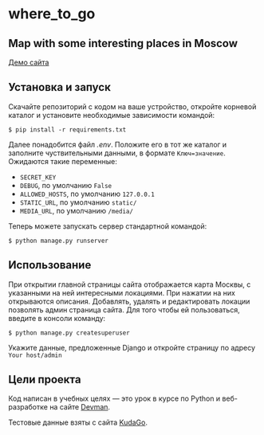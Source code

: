 # where_to_go
## Map with some interesting places in Moscow

[Демо сайта](http://iterekhov.pythonanywhere.com/)

## Установка и запуск
Скачайте репозиторий с кодом на ваше устройство, откройте корневой каталог и установите необходимые зависимости командой:
```
$ pip install -r requirements.txt
```

Далее понадобится файл *.env*. Положите его в тот же каталог и заполните чуствительными данными, в формате `Ключ=значение`.
Ожидаются такие переменные:
- `SECRET_KEY`
- `DEBUG`, по умолчанию `False`
- `ALLOWED_HOSTS`, по умолчанию `127.0.0.1`
- `STATIC_URL`, по умолчанию `static/`
- `MEDIA_URL`, по умолчанию `/media/`


Теперь можете запускать сервер стандартной командой:
```
$ python manage.py runserver
```

## Использование

При открытии главной страницы сайта отображается карта Москвы, с указанными на ней интересными локациями. При нажатии на них открываются описания.
Добавлять, удалять и редактировать локации позволять админ страница сайта. Для того чтобы ей пользоваться, введите в консоли команду:
```
$ python manage.py createsuperuser
```
Укажите данные, предложенные Django и откройте страницу по адресу `Your host/admin`

## Цели проекта
Код написан в учебных целях — это урок в курсе по Python и веб-разработке на сайте [Devman](https://dvmn.org/).

Тестовые данные взяты с сайта [KudaGo](https://kudago.com/).

